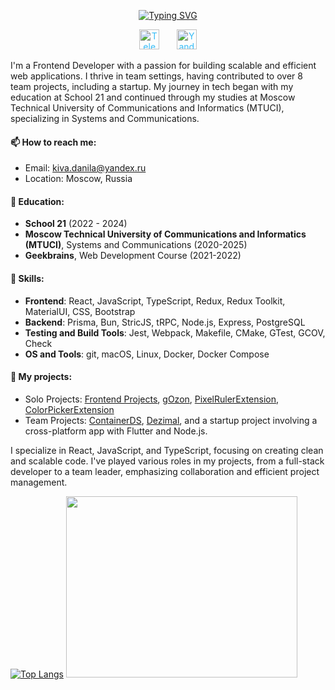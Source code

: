 <p align="center">
     <a href="https://github.com/noshackleshot"><img src="https://readme-typing-svg.demolab.com?font=roboto&weight=700&duration=3000&pause=2000&center=true&vCenter=true&width=435&lines=%D0%92%D1%81%D0%B5%D0%B3%D0%B4%D0%B0+%D1%81%D1%82%D1%80%D0%B5%D0%BC%D0%BB%D1%8E%D1%81%D1%8C+%D0%BA+%D1%81%D0%BE%D0%B2%D0%B5%D1%80%D1%88%D0%B5%D0%BD%D1%81%D1%82%D0%B2%D1%83.;%D0%A4%D1%83%D0%BB%D0%BB%D1%81%D1%82%D0%B5%D0%BA+%D1%80%D0%B0%D0%B7%D1%80%D0%B0%D0%B1%D0%BE%D1%82%D1%87%D0%B8%D0%BA.;%D0%A0%D0%B0%D0%B7%D1%80%D0%B0%D0%B1%D0%B0%D1%82%D1%8B%D0%B2%D0%B0%D1%8E+%D0%BF%D1%80%D0%B8%D0%BB%D0%BE%D0%B6%D0%B5%D0%BD%D0%B8%D1%8F+%D0%B1%D0%BE%D0%BB%D0%B5%D0%B5+3%D1%85+%D0%BB%D0%B5%D1%82.;React%2C+Node.js%2C+Typescript+-+one+love.;%D0%9E%D0%BF%D1%8B%D1%82+%D1%80%D0%B0%D0%B1%D0%BE%D1%82%D1%8B+%D0%B2+Agile-%D0%BA%D0%BE%D0%BC%D0%B0%D0%BD%D0%B4%D0%B0%D1%85." alt="Typing SVG" /></a>
</p>

<p align="center">
  <a href="https://t.me/no_shackleshot" style="color: #36BCF7FF;"><img width="32px" alt="Telegram" title="Telegram" src="https://i.imgur.com/FrPohCq.png"/></a>
  &#8287;&#8287;&#8287;&#8287;&#8287;
  <a href="kiva.danila@yandex.ru" style="color: #36BCF7FF;"><img width="32px" alt="Yandex Mail" title="Yandex Mail" src="https://upload.wikimedia.org/wikipedia/commons/8/84/Yandex.Browser_icon.svg"/></a>
</p>
I'm a Frontend Developer with a passion for building scalable and efficient web applications. I thrive in team settings, having contributed to over 8 team projects, including a startup. My journey in tech began with my education at School 21 and continued through my studies at Moscow Technical University of Communications and Informatics (MTUCI), specializing in Systems and Communications. 

#### 📫 How to reach me:
- Email: [kiva.danila@yandex.ru](mailto:kiva.danila@yandex.ru)
- Location: Moscow, Russia

#### 🌱 Education:
- **School 21** (2022 - 2024)
- **Moscow Technical University of Communications and Informatics (MTUCI)**, Systems and Communications (2020-2025)
- **Geekbrains**, Web Development Course (2021-2022)

#### 💼 Skills:
- **Frontend**: React, JavaScript, TypeScript, Redux, Redux Toolkit, MaterialUI, CSS, Bootstrap
- **Backend**: Prisma, Bun, StricJS, tRPC, Node.js, Express, PostgreSQL
- **Testing and Build Tools**: Jest, Webpack, Makefile, CMake, GTest, GCOV, Check
- **OS and Tools**: git, macOS, Linux, Docker, Docker Compose

#### 🔭 My projects:
- Solo Projects: [Frontend Projects](https://github.com/dan8782/FrontendProjects), [gOzon](https://github.com/dan8782/gOzon), [PixelRulerExtension](https://github.com/dan8782/PixelRulerExtension), [ColorPickerExtension](https://github.com/dan8782/ColorPickerExtension)
- Team Projects: [ContainerDS](https://github.com/dan8782/containerds), [Dezimal](https://github.com/dan8782/dezimal), and a startup project involving a cross-platform app with Flutter and Node.js.

I specialize in React, JavaScript, and TypeScript, focusing on creating clean and scalable code. I've played various roles in my projects, from a full-stack developer to a team leader, emphasizing collaboration and efficient project management.

[![Top Langs](https://github-readme-stats.vercel.app/api/top-langs/?username=dan8782)](https://github.com/dan8782/github-readme-stats)
<img src="https://github.com/dan8782/dan8782/assets/76818976/bc1596d6-4c0a-4b7f-80b6-2cbf42bbb80c" width="370" height="290">
